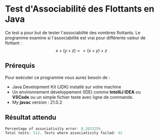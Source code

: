 # Test d'Associabilité des Flottants en Java

Ce test a pour but de tester l'associabilité des nombres flottants. Le programme examine si l'associabilité est vrai pour différente valeur de flottant : $$x+(y+z) == (x+y)+z$$

## Prérequis

Pour exécuter ce programme vous aurez besoin de :
- Java Development Kit (JDK) installé sur votre machine
- Un environnement développement (IDE) comme **IntelliJ IDEA** ou **VSCode** ou un simple fichier texte avec ligne de commande.
- My **javac** version : 21.0.2

## Résultat attendu

```java
Percentage of associativity error: 8,203125%
Total tests: 512, Tests where associativity failed: 42
```
